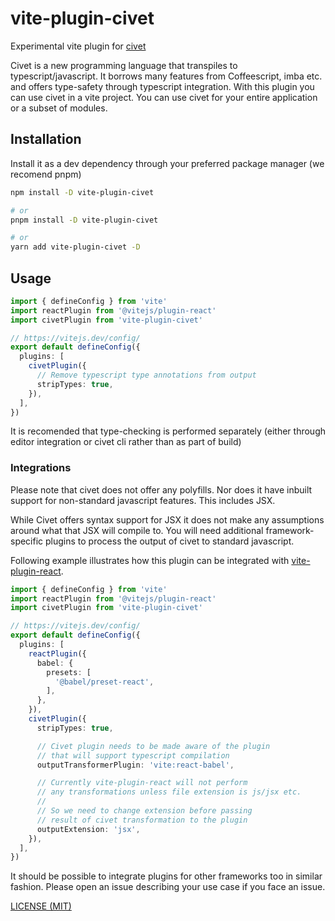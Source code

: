 # vite-plugin-civet 

Experimental vite plugin for [civet](https://github.com/DanielXMoore/Civet)

Civet is a new programming language that transpiles to typescript/javascript. It borrows many features from Coffeescript, imba etc. and offers type-safety through typescript integration. With this plugin you can use civet in a vite project. You can use civet for your entire application or a subset of modules.

## Installation

Install it as a dev dependency through your preferred package manager (we recomend pnpm)

```bash
npm install -D vite-plugin-civet

# or 
pnpm install -D vite-plugin-civet

# or
yarn add vite-plugin-civet -D
```

## Usage

```ts
import { defineConfig } from 'vite'
import reactPlugin from '@vitejs/plugin-react'
import civetPlugin from 'vite-plugin-civet'

// https://vitejs.dev/config/
export default defineConfig({
  plugins: [
    civetPlugin({
      // Remove typescript type annotations from output
      stripTypes: true,
    }),
  ],
})
```

It is recomended that type-checking is performed separately (either through editor integration or civet cli rather than as part of build)

### Integrations

Please note that civet does not offer any polyfills. Nor does it have inbuilt support for non-standard javascript features. This includes JSX. 

While Civet offers syntax support for JSX it does not make any assumptions around what that JSX will compile to. You will need additional framework-specific plugins to process the output of civet to standard javascript.

Following example illustrates how this plugin can be integrated with [vite-plugin-react](https://github.com/vitejs/vite-plugin-react). 

```ts
import { defineConfig } from 'vite'
import reactPlugin from '@vitejs/plugin-react'
import civetPlugin from 'vite-plugin-civet'

// https://vitejs.dev/config/
export default defineConfig({
  plugins: [
    reactPlugin({
      babel: {
        presets: [
          '@babel/preset-react',
        ],
      },
    }),
    civetPlugin({
      stripTypes: true,

      // Civet plugin needs to be made aware of the plugin
      // that will support typescript compilation
      outputTransformerPlugin: 'vite:react-babel',

      // Currently vite-plugin-react will not perform
      // any transformations unless file extension is js/jsx etc.
      //
      // So we need to change extension before passing
      // result of civet transformation to the plugin
      outputExtension: 'jsx',
    }),
  ],
})
```

It should be possible to integrate plugins for other frameworks too in similar fashion. Please open an issue describing your use case if you face an issue.

[LICENSE (MIT)](/LICENSE)
